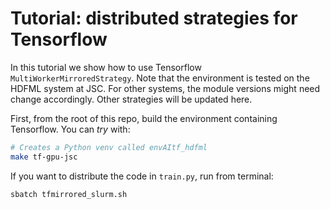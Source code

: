 # Tutorial: distributed strategies for Tensorflow

In this tutorial we show how to use Tensorflow `MultiWorkerMirroredStrategy`. Note that the environment is tested on the HDFML system at JSC. For other systems, the module versions might need change accordingly. Other strategies will be updated here.

First, from the root of this repo, build the environment containing
Tensorflow. You can *try* with:

```bash
# Creates a Python venv called envAItf_hdfml
make tf-gpu-jsc
```

If you want to distribute the code in `train.py`, run from terminal:

```bash
sbatch tfmirrored_slurm.sh
```
